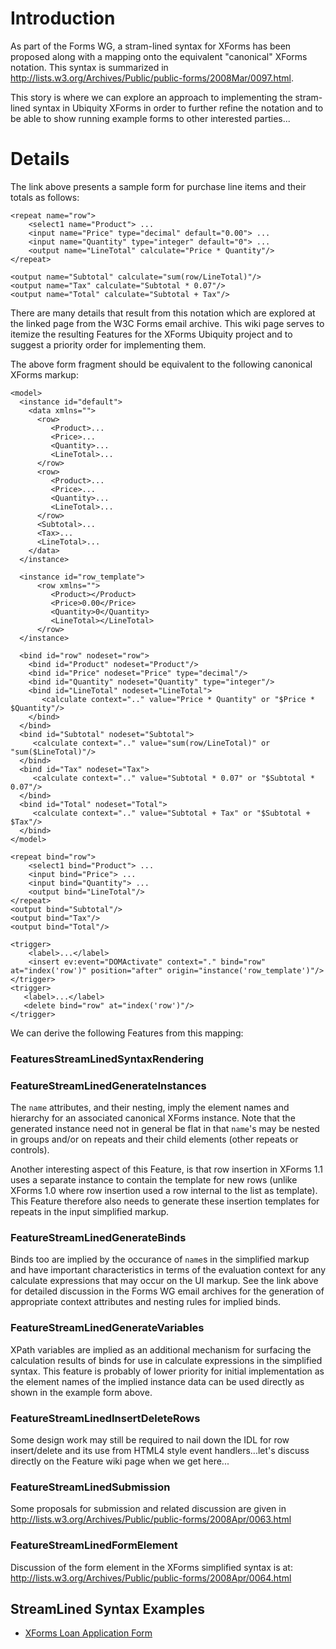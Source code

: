 # Introduction #

As part of the Forms WG, a stram-lined syntax for XForms has been proposed along with a mapping onto the equivalent "canonical" XForms notation.  This syntax is summarized in http://lists.w3.org/Archives/Public/public-forms/2008Mar/0097.html.

This story is where we can explore an approach to implementing the stram-lined syntax in Ubiquity XForms in order to further refine the notation and to be able to show running example forms to other interested parties...


# Details #

The link above presents a sample form for purchase line items and their totals as follows:

```
<repeat name="row"> 
    <select1 name="Product"> ... 
    <input name="Price" type="decimal" default="0.00"> ... 
    <input name="Quantity" type="integer" default="0"> ... 
    <output name="LineTotal" calculate="Price * Quantity"/> 
</repeat> 

<output name="Subtotal" calculate="sum(row/LineTotal)"/> 
<output name="Tax" calculate="Subtotal * 0.07"/> 
<output name="Total" calculate="Subtotal + Tax"/> 

```

There are many details that result from this notation which are explored at the linked page from the W3C Forms email archive.  This wiki page serves to itemize the resulting Features for the XForms Ubiquity project and to suggest a priority order for implementing them.

The above form fragment should be equivalent to the following canonical XForms markup:

```
<model> 
  <instance id="default"> 
    <data xmlns=""> 
      <row> 
         <Product>... 
         <Price>... 
         <Quantity>... 
         <LineTotal>... 
      </row> 
      <row> 
         <Product>... 
         <Price>... 
         <Quantity>... 
         <LineTotal>... 
      </row> 
      <Subtotal>... 
      <Tax>... 
      <LineTotal>... 
    </data> 
  </instance> 

  <instance id="row_template"> 
      <row xmlns=""> 
         <Product></Product> 
         <Price>0.00</Price> 
         <Quantity>0</Quantity> 
         <LineTotal></LineTotal> 
      </row> 
  </instance> 
 
  <bind id="row" nodeset="row"> 
    <bind id="Product" nodeset="Product"/> 
    <bind id="Price" nodeset="Price" type="decimal"/> 
    <bind id="Quantity" nodeset="Quantity" type="integer"/> 
    <bind id="LineTotal" nodeset="LineTotal">
       <calculate context=".." value="Price * Quantity" or "$Price * 
$Quantity"/> 
    </bind>
  </bind> 
  <bind id="Subtotal" nodeset="Subtotal">
     <calculate context=".." value="sum(row/LineTotal)" or 
"sum($LineTotal)"/> 
  </bind>
  <bind id="Tax" nodeset="Tax">
     <calculate context=".." value="Subtotal * 0.07" or "$Subtotal * 
0.07"/> 
  </bind>
  <bind id="Total" nodeset="Total">
     <calculate context=".." value="Subtotal + Tax" or "$Subtotal + 
$Tax"/> 
  </bind>
</model>

<repeat bind="row"> 
    <select1 bind="Product"> ... 
    <input bind="Price"> ... 
    <input bind="Quantity"> ... 
    <output bind="LineTotal"/> 
</repeat>
<output bind="Subtotal"/>
<output bind="Tax"/> 
<output bind="Total"/> 

<trigger>
    <label>...</label>
    <insert ev:event="DOMActivate" context="." bind="row" 
at="index('row')" position="after" origin="instance('row_template')"/>
</trigger>
<trigger>
   <label>...</label>
   <delete bind="row" at="index('row')"/>
</trigger>

```

We can derive the following Features from this mapping:

### FeaturesStreamLinedSyntaxRendering ###

### FeatureStreamLinedGenerateInstances ###

The `name` attributes, and their nesting, imply the element names and hierarchy for an associated canonical XForms instance.  Note that the generated instance need not in general be flat in that `name`'s may be nested in groups and/or on repeats and their child elements (other repeats or controls).

Another interesting aspect of this Feature, is that row insertion in XForms 1.1 uses a separate instance to contain the template for new rows (unlike XForms 1.0 where row insertion used a row internal to the list as template).  This Feature therefore also needs to generate these insertion templates for repeats in the input simplified markup.

### FeatureStreamLinedGenerateBinds ###

Binds too are implied by the occurance of `name`s in the simplified markup and have important characteristics in terms of the evaluation context for any calculate expressions that may occur on the UI markup.  See the link above for detailed discussion in the Forms WG email archives for the generation of appropriate context attributes and nesting rules for implied binds.

### FeatureStreamLinedGenerateVariables ###

XPath variables are implied as an additional mechanism for surfacing the calculation results of binds for use in calculate expressions in the simplified syntax.  This feature is probably of lower priority for initial implementation as the element names of the implied instance data can be used directly as shown in the example form above.

### FeatureStreamLinedInsertDeleteRows ###

Some design work may still be required to nail down the IDL for row insert/delete and its use from HTML4 style event handlers...let's discuss directly on the Feature wiki page when we get here...

### FeatureStreamLinedSubmission ###

Some proposals for submission and related discussion are given in http://lists.w3.org/Archives/Public/public-forms/2008Apr/0063.html

### FeatureStreamLinedFormElement ###

Discussion of the form element in the XForms simplified syntax is at: http://lists.w3.org/Archives/Public/public-forms/2008Apr/0064.html


## StreamLined Syntax Examples ##

  * [XForms Loan Application Form](SimplifiedLoanForm.md)